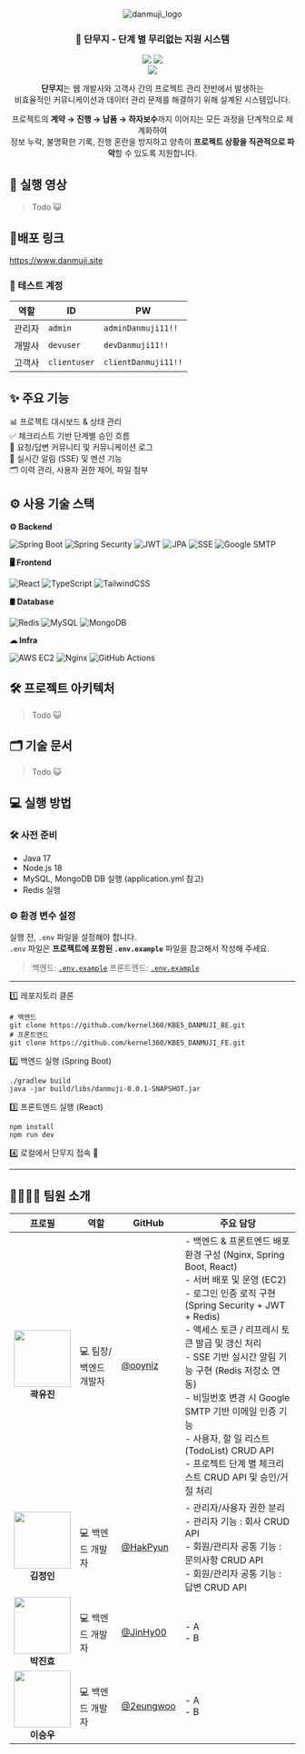 <div align="center">
  
![danmuji_logo](https://github.com/user-attachments/assets/145ae7c2-fe19-42a2-8dbd-2e93c04d4371)

### 🌙 단무지 - 단계 별 무리없는 지원 시스템

[<img src="https://img.shields.io/badge/-readme.md-important?style=flat&logo=google-chrome&logoColor=white" />]()  [<img src="https://img.shields.io/badge/release-v1.0.0-yellow?style=flat&logo=google-chrome&logoColor=white" />]()
<br/> [<img src="https://img.shields.io/badge/프로젝트 기간-2025.05.14~2025.07.18-green?style=flat&logo=&logoColor=white" />]()

**단무지**는 웹 개발사와 고객사 간의 프로젝트 관리 전반에서 발생하는<br>비효율적인 커뮤니케이션과 데이터 관리 문제를 해결하기 위해 설계된 시스템입니다.

프로젝트의 **계약 → 진행 → 납품 → 하자보수**까지 이어지는 모든 과정을 단계적으로 체계화하여<br>정보 누락, 불명확한 기록, 진행 혼란을 방지하고 양측이 **프로젝트 상황을 직관적으로 파악**할 수 있도록 지원합니다.

</div>


## 🎥 실행 영상
> Todo 😺

## 📎배포 링크
https://www.danmuji.site <br>
### 🧪 테스트 계정
| 역할  | ID                   | PW           |
| --- | -------------------- | ------------ |
| 관리자 | `admin`  | `adminDanmuji11!!`  |
| 개발사 | `devuser` | `devDanmuji11!!` |
| 고객사 | `clientuser` | `clientDanmuji11!!` |

## ✨ 주요 기능
📊 프로젝트 대시보드 & 상태 관리  
✅ 체크리스트 기반 단계별 승인 흐름  
💬 요청/답변 커뮤니티 및 커뮤니케이션 로그  
🔔 실시간 알림 (SSE) 및 멘션 기능  
🗂️ 이력 관리, 사용자 권한 제어, 파일 첨부

## ⚙️ 사용 기술 스택

**⚙ Backend**
<p> 
  <img alt="Spring Boot" src="https://img.shields.io/badge/SpringBoot-6DB33F.svg?&style=for-the-badge&logo=spring-boot&logoColor=white"/>
  <img alt="Spring Security" src="https://img.shields.io/badge/Security-00758F.svg?&style=for-the-badge&logo=springsecurity&logoColor=white"/> 
  <img alt="JWT" src="https://img.shields.io/badge/JWT-000000.svg?&style=for-the-badge&logo=jsonwebtokens&logoColor=white"/> 
  <img alt="JPA" src="https://img.shields.io/badge/JPA-59666C.svg?&style=for-the-badge&logo=hibernate&logoColor=white"/>
  <img alt="SSE" src="https://img.shields.io/badge/SSE-444444.svg?&style=for-the-badge&logo=livejournal&logoColor=white"/>
  <img alt="Google SMTP" src="https://img.shields.io/badge/Gmail SMTP-EA4335.svg?&style=for-the-badge&logo=gmail&logoColor=white"/> 
</p>

**🖥 Frontend**
<p> 
  <img alt="React" src="https://img.shields.io/badge/React-61DAFB.svg?&style=for-the-badge&logo=React&logoColor=black"/> 
  <img alt="TypeScript" src="https://img.shields.io/badge/TypeScript-3178C6.svg?&style=for-the-badge&logo=TypeScript&logoColor=white"/>
  <img alt="TailwindCSS" src="https://img.shields.io/badge/TailwindCSS-06B6D4.svg?&style=for-the-badge&logo=TailwindCSS&logoColor=white"/> 
</p>

**🛢️ Database**
<p>
  <img alt="Redis" src="https://img.shields.io/badge/Redis-DC382D.svg?&style=for-the-badge&logo=Redis&logoColor=white"/> 
  <img alt="MySQL" src="https://img.shields.io/badge/MySQL-4479A1.svg?&style=for-the-badge&logo=MySQL&logoColor=white"/>
  <img alt="MongoDB" src="https://img.shields.io/badge/MongoDB-47A248.svg?&style=for-the-badge&logo=MongoDB&logoColor=white"/> 
</p>

**☁ Infra**
<p> 
  <img alt="AWS EC2" src="https://img.shields.io/badge/AWS EC2-FF9900.svg?&style=for-the-badge&logo=Amazon-AWS&logoColor=white"/>
  <img alt="Nginx" src="https://img.shields.io/badge/Nginx-009639.svg?&style=for-the-badge&logo=Nginx&logoColor=white"/> 
  <img alt="GitHub Actions" src="https://img.shields.io/badge/GitHub Actions-2088FF.svg?&style=for-the-badge&logo=GitHub-Actions&logoColor=white"/> 
</p>

## 🛠️ 프로젝트 아키텍처
> Todo 😺

## 🗂️ 기술 문서
> Todo 😺

## 💻 실행 방법

### 🛠️ 사전 준비
- Java 17
- Node.js 18 
- MySQL, MongoDB DB 실행 (application.yml 참고)
- Redis 실행

### ⚙️ 환경 변수 설정

실행 전, `.env` 파일을 설정해야 합니다.  
`.env` 파일은 **프로젝트에 포함된 `.env.example`** 파일을 참고해서 작성해 주세요.
> 백엔드: [`.env.example`](./.env.example)
> 프론트엔드: [`.env.example`](https://github.com/Kernel360/KBE5_DANMUJI_FE/blob/develop/.env.example)
---
1️⃣ 레포지토리 클론

```
# 백엔드
git clone https://github.com/kernel360/KBE5_DANMUJI_BE.git
# 프론트엔드
git clone https://github.com/kernel360/KBE5_DANMUJI_FE.git
```

2️⃣ 백엔드 실행 (Spring Boot)
```
./gradlew build
java -jar build/libs/danmuji-0.0.1-SNAPSHOT.jar
```

3️⃣ 프론트엔드 실행 (React)
```
npm install
npm run dev
```
4️⃣ 로컬에서 단무지 접속 👏

---

## 👨‍👩‍👧‍👦 팀원 소개
| 프로필 | 역할 | GitHub | 주요 담당 |
|--------|-------------|--------|------------|
| <div align="center"><img src="https://avatars.githubusercontent.com/u/102000749?v=4" width="100"/><br><strong>곽유진</strong></div> | 💻 팀장/백엔드 개발자 | [@ooyniz](https://github.com/ooyniz) | - 백엔드 & 프론트엔드 배포 환경 구성 (Nginx, Spring Boot, React)<br>- 서버 배포 및 운영 (EC2)<br>- 로그인 인증 로직 구현 (Spring Security + JWT + Redis)<br>- 액세스 토큰 / 리프레시 토큰 발급 및 갱신 처리<br>- SSE 기반 실시간 알림 기능 구현 (Redis 저장소 연동)<br>- 비밀번호 변경 시 Google SMTP 기반 이메일 인증 기능<br>- 사용자, 할 일 리스트(TodoList) CRUD API<br>- 프로젝트 단계 별 체크리스트 CRUD API 및 승인/거절 처리 |
| <div align="center"><img src="https://avatars.githubusercontent.com/u/127851510?v=4" width="100"/><br><strong>김정인</strong></div> | 💻 백엔드 개발자 | [@HakPyun](https://github.com/HakPyun) |  - 관리자/사용자 권한 분리<br> - 관리자 기능 : 회사 CRUD API<br> - 회원/관리자 공통 기능 : 문의사항 CRUD API<br> - 회원/관리자 공통 기능 : 답변 CRUD API |
| <div align="center"><img src="https://avatars.githubusercontent.com/u/174098989?v=4" width="100"/><br><strong>박진효</strong></div> | 💻 백엔드 개발자 | [@JinHy00](https://github.com/JinHy00) | - A<br> - B<br> |
| <div align="center"><img src="https://avatars.githubusercontent.com/u/89715722?v=4" width="100"/><br><strong>이승우</strong></div> | 💻 백엔드 개발자 | [@2eungwoo](https://github.com/2eungwoo) | - A<br> - B<br> |

